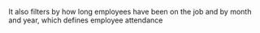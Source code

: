 It also filters by how long employees have been on the job and by month and year, which defines employee attendance
